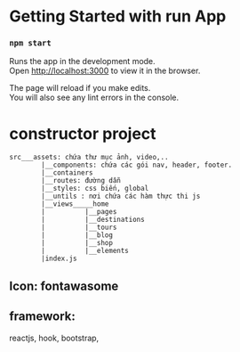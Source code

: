 # Getting Started with run App
### `npm start`

Runs the app in the development mode.\
Open [http://localhost:3000](http://localhost:3000) to view it in the browser.

The page will reload if you make edits.\
You will also see any lint errors in the console.


# constructor project 
  	src___assets: chứa thư mục ảnh, video,..
            |__components: chứa các gói nav, header, footer.
            |__containers
            |__routes: đường dẫn
            |__styles: css biến, global
            |__untils : nơi chứa các hàm thực thi js
            |__views_____home
            |          |__pages
            |          |__destinations
            |          |__tours
            |          |__blog
            |          |__shop
            |          |__elements
            |index.js
			
## Icon: fontawasome
## framework: 
reactjs, hook, bootstrap,
